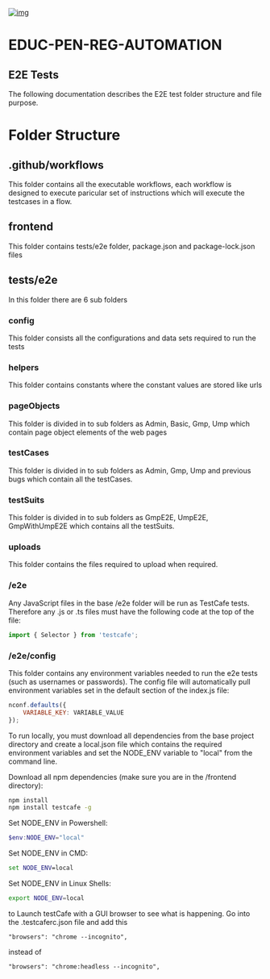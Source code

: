 [![img](https://img.shields.io/badge/Lifecycle-Maturing-007EC6)](https://github.com/bcgov/repomountie/blob/master/doc/lifecycle-badges.md)
# EDUC-PEN-REG-AUTOMATION
## E2E Tests
The following documentation describes the E2E test folder structure and file purpose.

# Folder Structure

## .github/workflows
This folder contains all the executable workflows, each workflow is designed to execute paricular set of instructions which will execute the testcases in a flow.

## frontend
This folder contains tests/e2e folder, package.json and package-lock.json files

## tests/e2e
In this folder there are 6 sub folders 
### config
This folder consists all the configurations and data sets required to run the tests

### helpers
This folder contains constants where the constant values are stored like urls

### pageObjects
This folder is divided in to sub folders as Admin, Basic, Gmp, Ump which contain page object elements of the web pages

### testCases
This folder is divided in to sub folders  as Admin, Gmp, Ump and previous bugs which contain all the testCases.

### testSuits
This folder is divided in to sub folders as GmpE2E, UmpE2E, GmpWithUmpE2E which contains all the testSuits.

### uploads
This folder contains the files required to upload when required.



### /e2e
Any JavaScript files in the base /e2e folder will be run as TestCafe tests. Therefore any .js or .ts files must have the following code at the top of the file:
``` javascript
import { Selector } from 'testcafe';
```

### /e2e/config
This folder contains any environment variables needed to run the e2e tests (such as usernames or passwords). The config file will automatically pull environment variables set in the default section of the index.js file:
``` javascript
nconf.defaults({
    VARIABLE_KEY: VARIABLE_VALUE
});
```

To run locally, you must download all dependencies from the base project directory and create a local.json file which contains the required environment variables and set the NODE_ENV variable to "local" from the command line.

Download all npm dependencies (make sure you are in the /frontend directory):
``` bash
npm install
npm install testcafe -g
```

Set NODE_ENV in Powershell:
``` powershell
$env:NODE_ENV="local"
```

Set NODE_ENV in CMD:
``` cmd
set NODE_ENV=local
```

Set NODE_ENV in Linux Shells:
``` bash
export NODE_ENV=local
```

to Launch testCafe with a GUI browser to see what is happening.
Go into the .testcaferc.json file and add this
```
"browsers": "chrome --incognito",
```
instead of 
```
"browsers": "chrome:headless --incognito",
```
